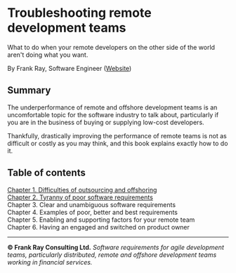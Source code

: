# Troubleshooting remote development teams

What to do when your remote developers on the other side of the world aren't doing what you want.

By Frank Ray, Software Engineer ([Website](https://frankray.net/start-here/))

## Summary

The underperformance of remote and offshore development teams is an uncomfortable topic for the software industry to talk about, particularly if you are in the business of buying or supplying low-cost developers.

Thankfully, drastically improving the performance of remote teams is not as difficult or costly as you may think, and this book explains exactly how to do it.

## Table of contents

[Chapter 1. Difficulties of outsourcing and offshoring](Chapter1.md)  
[Chapter 2. Tyranny of poor software requirements](Chapter2.md)   
Chapter 3. Clear and unambiguous software requirements  
Chapter 4. Examples of poor, better and best requirements  
Chapter 5. Enabling and supporting factors for your remote team  
Chapter 6. Having an engaged and switched on product owner  

---

**© Frank Ray Consulting Ltd.** *Software requirements for agile development teams, particularly distributed, remote and offshore development teams working in financial services.*
